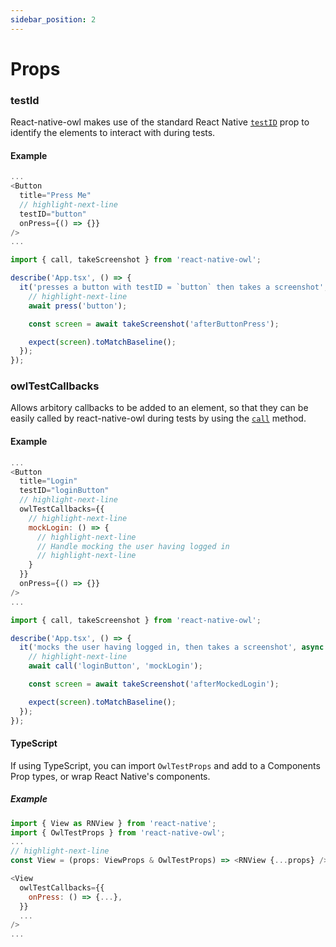 ```yaml
---
sidebar_position: 2
---
```


# Props

### testId

React-native-owl makes use of the standard React Native [`testID`](https://reactnative.dev/docs/view#testid) prop to identify the elements to interact with during tests.

#### Example

```js title="App.tsx"
...
<Button
  title="Press Me"
  // highlight-next-line
  testID="button"
  onPress={() => {}}
/>
...
```

```js title="__tests__/App.owl.tsx"
import { call, takeScreenshot } from 'react-native-owl';

describe('App.tsx', () => {
  it('presses a button with testID = `button` then takes a screenshot', async () => {
    // highlight-next-line
    await press('button');

    const screen = await takeScreenshot('afterButtonPress');

    expect(screen).toMatchBaseline();
  });
});
```

### owlTestCallbacks

Allows arbitory callbacks to be added to an element, so that they can be easily called by react-native-owl during tests by using the [`call`](docs/api/methods#calltestid-string-callbackkey-string) method.

#### Example

```js title="App.tsx"
...
<Button
  title="Login"
  testID="loginButton"
  // highlight-next-line
  owlTestCallbacks={{
    // highlight-next-line
    mockLogin: () => {
      // highlight-next-line
      // Handle mocking the user having logged in
      // highlight-next-line
    }
  }}
  onPress={() => {}}
/>
...
```

```js title="__tests__/App.owl.tsx"
import { call, takeScreenshot } from 'react-native-owl';

describe('App.tsx', () => {
  it('mocks the user having logged in, then takes a screenshot', async () => {
    // highlight-next-line
    await call('loginButton', 'mockLogin');

    const screen = await takeScreenshot('afterMockedLogin');

    expect(screen).toMatchBaseline();
  });
});
```

#### TypeScript

If using TypeScript, you can import `OwlTestProps` and add to a Components Prop types, or wrap React Native's components.

##### Example

```js title="App.tsx"
import { View as RNView } from 'react-native';
import { OwlTestProps } from 'react-native-owl';
...
// highlight-next-line
const View = (props: ViewProps & OwlTestProps) => <RNView {...props} />;

<View
  owlTestCallbacks={{
    onPress: () => {...},
  }}
  ...
/>
...
```
